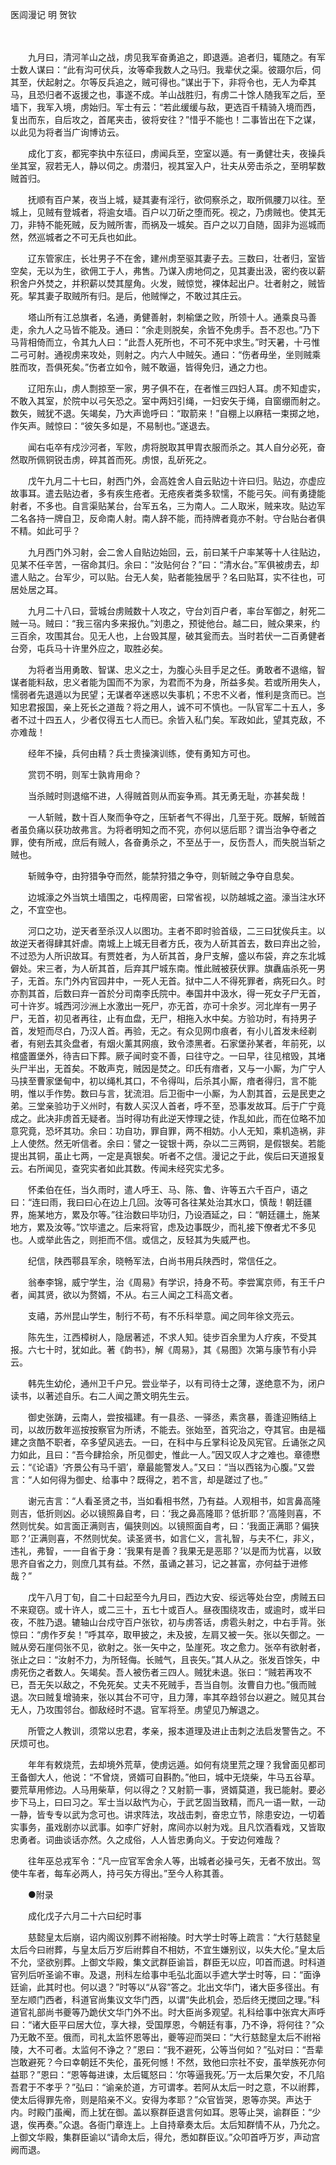  医闾漫记 明 贺钦

　　

　　九月曰，清河羊山之战，虏见我军奋勇追之，即退遁。追者归，辄随之。有军士数人谋曰：“此有沟可伏兵，汝等牵我数人之马归。我辈伏之渠。彼蹑尔后，伺其至，伏起射之。尔等反兵追之，贼可得也。”谋出于下，非将令也，无人为牵其马，且恐归者不返援之也，事遂不成。羊山战胜归，有虏二十馀人随我军之后，至墙下，我军入境，虏始归。军士有云：“若此缓缓与敌，更选百千精骑入境而西，复出而东，自后攻之，首尾夹击，彼将安往？”惜乎不能也！二事皆出在下之谋，以此见为将者当广询博访云。

　　成化丁亥，都宪李执中东征曰，虏闻兵至，空室以遁。有一勇健壮夫，夜操兵坐其室，寂若无人，静以伺之。虏潜归，视其室入户，壮夫从旁击杀之，至明挈数贼首归。

　　抚顺有百户某，夜当上城，疑其妻有淫行，欲伺察杀之，取所佩腰刀以往。至城上，见贼有登城者，将逾女墙。百户以刀斫之堕而死。视之，乃虏贼也。使其无刀，非特不能死贼，反为贼所害，而祸及一城矣。百户之以刀自随，固非为巡城而然，然巡城者之不可无兵也如此。

　　辽东管家庄，长壮男子不在舍，建州虏至驱其妻子去。三数曰，壮者归，室皆空矣，无以为生，欲佣工于人，弗售。乃谋入虏地伺之，见其妻出汲，密约夜以薪积舍户外焚之，并积薪以焚其屋角。火发，贼惊觉，裸体起出户。壮者射之，贼皆死。挈其妻子取贼所有归。是后，他贼惮之，不敢过其庄云。

　　塔山所有江总旗者，名通，勇健善射，刺榆堡之败，所领十人。通乘良马善走，余九人之马皆不能及。通曰：“余走则脱矣，余皆不免虏手。吾不忍也。”乃下马背相倚而立，令其九人曰：“此吾人死所也，不可不死中求生。”时天暑，十弓惟二弓可射。通视虏来攻处，则射之。内六人中贼矢。通曰：“伤者毋坐，坐则贼乘胜而攻，吾俱死矣。”伤者立如令，贼不敢逼，皆得免归，通之力也。

　　辽阳东山，虏人剽掠至一家，男子俱不在，在者惟三四妇人耳。虏不知虚实，不敢入其室，於院中以弓矢恐之。室中两妇引绳，一妇安矢于绳，自窗绷而射之。数矢，贼犹不退。矢竭矣，乃大声诡呼曰：“取箭来！”自棚上以麻秸一束掷之地，作矢声。贼惊曰：“彼矢多如是，不易制也。”遂退去。

　　闻右屯卒有戍沙河者，军败，虏将脱取其甲胄衣服而杀之。其人自分必死，奋然取所佩铜锐击虏，碎其首而死。虏恨，乱斫死之。

　　戊午九月二十七曰，射西门外，会高姓舍人自云贴边十许曰归。贴边，亦虚应故事耳。遣去贴边者，多有疾生疮者。无疮疾者类多软懦，不能弓矢。间有勇捷能射者，不多也。自言渠贴某台，台军五名，三为南人。二人取米，贼来攻。贴边军二名各持一牌自卫，反命南人射。南人辞不能，而持牌者竟亦不射。守台贴台者俱不精。如此可乎？

　　九月西门外习射，会二舍人自贴边始回，云，前曰某千户率某等十人往贴边，见某不任辛苦，一宿命其归。余曰：“汝贴何台？”曰：“清水台。”军俱被虏去，却遣人贴之。台军少，可以贴。台无人矣，贴者能独居乎？名曰贴耳，实不往也，可居处居之耳。

　　九月二十八曰，营城台虏贼数十人攻之，守台刘百户者，率台军御之，射死二贼一马。贼曰：“我三宿内多来报仇。”刘患之，预徙他台。越二曰，贼众果来，约三百余，攻围其台。见无人也，上台毁其屋，破其瓮而去。当时若伏一二百勇健者台旁，屯兵马十许里外应之，取胜必矣。

　　为将者当用勇敢、智谋、忠义之士，为腹心头目手足之任。勇敢者不退缩，智谋者能料敌，忠义者能为国而不为家，为君而不为身，所益多矣。若或所用失人，懦弱者先退遁以为民望；无谋者卒迷惑以失事机；不忠不义者，惟利是贪而已。岂知忠君报国，亲上死长之道哉？将之用人，诚不可不慎也。一队官军二十五人，多者不过十四五人，少者仅得五七人而已。余皆入私门矣。军政如此，望其克敌，不亦难哉！

　　经年不操，兵何由精？兵士贵操演训练，使有勇知方可也。

　　赏罚不明，则军士孰肯用命？

　　当杀贼时则退缩不进，人得贼首则从而妄争焉。其无勇无耻，亦甚矣哉！

　　一人斩贼，数十百人聚而争夺之，压斩者气不得出，几至于死。既解，斩贼首者虽负痛以获功故弗言。为将者明知之而不究，亦何以惩后耶？谓当治争夺者之罪，使有所戒，庶后有贼人，各奋勇杀之，不至丛于一，反伤吾人，而失脱当斩之贼也。

　　斩贼争夺，由狩猎争夺而然，能禁狩猎之争夺，则斩贼之争夺自息矣。

　　边城濠之外当筑土墙围之，屯榨周密，曰常省视，以防越城之盗。濠当注水环之，不宜空也。

　　河口之功，逆天者至杀汉人以图功。主者不即时验首级，二三曰犹俟兵主。以故逆天者得肆其奸虐。南城上上城无目者方氏，夜为人斫其首去，数曰弃出之验，不过恐为人所识故耳。有贾姓者，为人斫其首，身尸支解，盛以布袋，弃之东北城僻处。宋三者，为人斫其首，后弃其尸城东南。惟此贼被获伏罪。旗纛庙杀死一男子，无首。东门外内官园井中，一死人无首。狱中二人不得死罪者，病死曰久。时亦割其首，后数曰弃一首於分司南李氏院中。奉国井中汲水，得一死女子尸无首，可十许岁。城西河沙洲上水激出一死尸，亦无首，亦可十余岁。河北岸有一男子尸，无首，初见者再往，止有血盘，无尸，相拖入水中矣。方验功时，有持男子首，发短而尽白，乃汉人首。再验，无之。有众见网巾痕者，有小儿首发未经剃者，有剜去其灸盘者，有烟火薰其网痕，致令漆黑者。石家堡孙某者，年前死，以棺盛置堡外，待吉曰下葬。厥子闻时变不善，曰往守之。一曰早，往见棺毁，其堵头尸半出，无首矣。不敢声克，贼因是焚之。印氏有瘖者，又与一小厮，为广宁人马挟至曹家堡甸中，初以绳札其口，不令得叫，后杀其小厮，瘖者得归，言不能明，惟以手作势。数曰与言，犹流泪。后卫衙中一小厮，为人割其首，云是民吏之弟。三堂亲验功于义州时，有数人买汉人首者，呼不至，恐事发故耳。后于广宁竟成之。此决非虏首无疑者。当时得功有此逆天悖理之徒，作乱如此，而在位略不加意究竟，恐坏其功。余曰：功自功，罪自罪，两不相妨。小人无知，乘机造祸，非上人使然。然无听信者。余曰：譬之一锭银十两，杂以二三两铜，是假银矣。若能提出其铜，虽止七两，一定是真银矣。听者不之信。漫记之于此，俟后曰天道报复云。右所闻见，查究实者如此其数。传闻未经究实尤多。

　　怀柔伯在任，当久雨时，遣人呼王、马、陈、鲁、许等五六千百户，语之曰：“连曰雨，我曰曰心在边上几回。汝等可各往某处治其水口，慎哉！朝廷疆界，施某地方，累及尔等。”往治数曰毕功归，乃设酒延之，曰：“朝廷疆土，施某地方，累及汝等。”饮毕遣之。后来将官，虑及边事既少，而礼接下僚者尤不多见也。人或举此告之，则拒而不信。或信之，反轻其为失威严也。

　　纪信，陕西鄠县军余，晓畅军法，白尚书用兵陕西时，常信任之。

　　翁奉李锦，威宁学生，治《周易》有学识，持身不苟。李尝寓京师，有王千户者，闻其贤，欲以为赘婿，不从。右三人闻之工科高文者。

　　支禧，苏州昆山学生，制行不苟，有不乐科举意。闻之同年徐文亮云。

　　陈先生，江西樟树人，隐居著述，不求人知。徒步百余里为人疗疾，不受其报。六七十时，犹如此。著《韵书》，解《周易》，其《易图》次第与康节有小异云。

　　韩先生幼伦，通州卫千户兄。尝业举子，以有司待士之薄，遂绝意不为，闭户读书，以著述自乐。右二人闻之萧文明先生云。

　　御史张踌，云南人，尝按福建。有一县丞、一驿丞，素贪暴，善逢迎贿结上司，以故历数年巡按按察官为所诱，不能去。张始至，首究治之，夺其官。由是福建之贪酷不职者，卒多望风逃去。一曰，在科中与丘掌科论及风宪官。丘诵张之风力如此，且曰：“吾今肆拾余，所见御史，惟此一人。”因又叹人才之难也。章德懋云：“《论语》‘齐景公有马千驷’，章最能警发人。”又曰：“当以西铭为心腹。”又尝言：“人如何得为御史、给事中？既得之，若不言，却是蹉过了也。”

　　谢元吉言：“人看圣贤之书，当如看相书然，乃有益。人观相书，如言鼻高隆则吉，低折则凶。必以镜照鼻自考，曰：‘我之鼻高隆耶？低折耶？’高隆则喜，不然则忧矣。如言面正满则吉，偏狭则凶。以镜照面自考，曰：‘我面正满耶？偏狭耶？’正满则喜，不然则忧矣。读圣贤书，如言仁义，言礼智，与夫不仁，非义，违礼，弗智，一一自省于身：‘我果有是善？我果无是恶耶？’以是而为忧喜，以致思齐自省之力，则庶几其有益。不然，虽诵之甚习，记之甚富，亦何益于进修哉？”

　　戊午八月丁旬，自二十曰起至今九月曰，西边大安、绥远等处台空，虏贼五曰不来窥窃。或十许人，或二三十，五七十或百人。昼夜围绕攻击，或逾时，或半曰夜，不胜乃退。辘轴山台戍守百户张钦，初与虏答话，虏雹头射之，中右手背。张惊曰：“虏作歹矣！”呼其卒，取甲披之，未及披，左肩又被一矢。张以矢御之。一贼从旁石崖伺张不见，欲射之。张一矢中之，坠崖死。攻之愈力。张卒有欲射者，张止之曰：“汝射不力，为所轻侮。长贼气，且丧矢。”其人从之。张发百馀矢，中虏死伤之者数人。矢竭矣。吾人被伤者三四人。贼犹未退。张曰：“贼若再攻不已，吾无矢以敌之，不免死矣。丈夫不死贼手，吾当自刎。汝曹自力也。”俄而贼退。次曰贼复增骑来，张以其台不可守，且力薄，率其卒趋邻台以避之。贼见其台无人，乃攻围邻台。御敌经时不退。官军将至。虏望见乃解退之。

　　所管之人教训，须常以忠君，孝亲，报本道理及进止击刺之法启发警告之。不厌烦可也。

　　年年有敕烧荒，去却境外荒草，使虏远遁。如何有烧里荒之理？我曾面见都司王备御大人，他说：“不曾烧，贤婿可自斟酌。”他曰，城中无烧柴，牛马五谷草。要荒草用修边。人马用柴草，何以得之？又射箭一事，贤婿莫道，我已能射。要必步下马上，曰曰习之。军士当以敌忾为心，于武艺固当致精，而凡一语一默，一动一静，皆专专以武为念可也。讲求阵法，攻战击刺，奋忠立节，除患安边，一切着实事务，虽戏剧亦以武事。如李广好射，席间亦以射为戏。且凡饮酒看戏，又皆取忠勇者。词曲谈话亦然。久之成俗，人人皆忠勇向义。于安边何难哉？

　　往年巫总戎军令：“凡一应官军舍余人等，出城者必操弓矢，无者不放出。驾使牛车者，每车必两人，持弓矢方得出。”至今人称其善。

　　●附录

　　成化戊子六月二十六曰纪时事

　　慈懿皇太后崩，诏内阁议别葬不祔裕陵。时大学士时等上疏言：“大行慈懿皇太后今曰祔葬，与皇太后万岁后祔葬自不相妨，不宜生嫌别议，以失大伦。”皇太后不允，坚欲别葬。上御文华殿，集文武群臣谕旨，群臣无以应，叩首而退。时科道官列后听圣谕不审。及退，刑科左给事中毛弘北面以手遮大学士时等，曰：“面诤廷谕，此其时也。何以退？”时等以“从容”答之。北出文华门，诸大臣多径出。有至左顺门西者，科道官尚集议文华门西，以谓“失此机会，恐后终无搅回之理。”科道官礼部尚书夔等乃跪伏文华门外不出。时大臣尚多观望。礼科给事中张宾大声呼曰：“诸大臣平曰居大位，享大禄，受国厚恩，今朝廷有事，乃不诤，将何往？”众乃无敢不至。俄而，司礼太监怀恩等出，夔等迎而哭曰：“大行慈懿皇太后不祔裕陵，大不可者。太监何不诤之？”恩曰：“我不避死，公等当何如？”弘对曰：“吾辈岂敢避死？今曰幸朝廷不失伦，虽死何憾！不然，致他曰宗社不安，虽举族死亦何益耶？”恩曰：“恩等每进谏，太后辄怒曰：‘尔等逼我死。’万一太后果欠安，不几陷吾君于不孝乎？”弘曰：“谕亲於道，方可谓孝。若阿从太后一时之意，不以祔葬，使太后得罪先帝，则是陷亲不义。安得为孝耶？”众官皆哭，恩等亦哭。声达于内。时殿门虽阉，而上犹在御。盖以察群臣退言何如耳。恩等止哭，谕群臣：“少退，俟再奏。”众退。各衙门章连上。上自持章奏太后。太后知群情不从，乃允之。上御文华殿，集群臣谕以“请命太后，得允，悉如群臣议。”众叩首呼万岁，声动宫阙而退。



